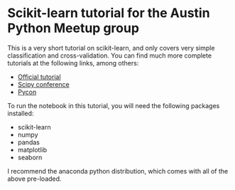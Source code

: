 # Scikit-learn tutorial for the Austin Python Meetup group

This is a very short tutorial on scikit-learn, and only covers very simple classification and cross-validation. You can find much more complete tutorials at the following links, among others:

- [Official tutorial](http://scikit-learn.org/stable/tutorial/basic/tutorial.html)
- [Scipy conference](https://github.com/amueller/scipy-2016-sklearn)
- [Pycon](https://github.com/jakevdp/sklearn_tutorial)

To run the notebook in this tutorial, you will need the following packages installed:

- scikit-learn
- numpy
- pandas
- matplotlib
- seaborn

I recommend the anaconda python distribution, which comes with all of the above pre-loaded.
